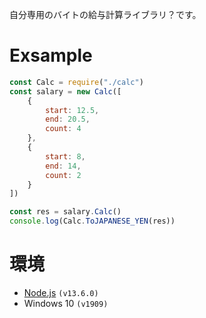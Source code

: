 自分専用のバイトの給与計算ライブラリ？です。  

# Exsample
```javascript
const Calc = require("./calc")
const salary = new Calc([
    {
        start: 12.5,
        end: 20.5,
        count: 4
    },
    {
        start: 8,
        end: 14,
        count: 2
    }
])

const res = salary.Calc()
console.log(Calc.ToJAPANESE_YEN(res))
```

# 環境
* [Node.js](https://nodejs.org/ja/) `(v13.6.0)`
* Windows 10 `(v1909)`
